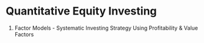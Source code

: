 # Quantitative Equity Investing
1. Factor Models - Systematic Investing Strategy Using Profitability & Value Factors
